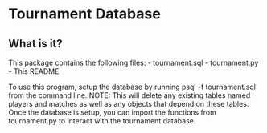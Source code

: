 # Tournament Database

## What is it?



This package contains the following files:
     - tournament.sql
     - tournament.py
     - This README

To use this program, setup the database by running psql -f tournament.sql from 
the command line. NOTE: This will delete any existing tables named players and 
matches as well as any objects that depend on these tables. Once the database is
setup, you can import the functions from tournament.py to interact with the 
tournament database. 
